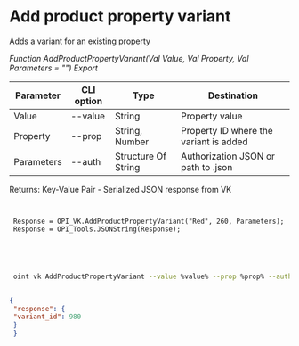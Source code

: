﻿---
sidebar_position: 5
---

# Add product property variant
 Adds a variant for an existing property


*Function AddProductPropertyVariant(Val Value, Val Property, Val Parameters = "") Export*

 | Parameter | CLI option | Type | Destination |
 |-|-|-|-|
 | Value | --value | String | Property value |
 | Property | --prop | String, Number | Property ID where the variant is added |
 | Parameters | --auth | Structure Of String | Authorization JSON or path to .json |

 
 Returns: Key-Value Pair - Serialized JSON response from VK 

```bsl title="Code example"
	
 
 Response = OPI_VK.AddProductPropertyVariant("Red", 260, Parameters);
 Response = OPI_Tools.JSONString(Response);
 

	
```

```sh title="CLI command example"
 
 oint vk AddProductPropertyVariant --value %value% --prop %prop% --auth %auth%

```


```json title="Result"

{
 "response": {
 "variant_id": 980
 }
 }

```
